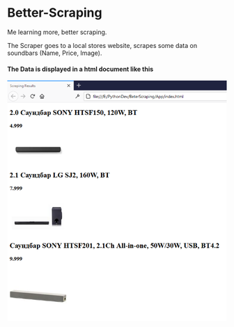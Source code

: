 # Better-Scraping
Me learning more, better scraping.

The Scraper goes to a local stores website, scrapes some data on soundbars (Name, Price, Image).
#### The Data is displayed in a html document like this 
![](Demo%20img.png)


